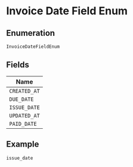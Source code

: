 
# Invoice Date Field Enum

## Enumeration

`InvoiceDateFieldEnum`

## Fields

| Name |
|  --- |
| `CREATED_AT` |
| `DUE_DATE` |
| `ISSUE_DATE` |
| `UPDATED_AT` |
| `PAID_DATE` |

## Example

```
issue_date
```

